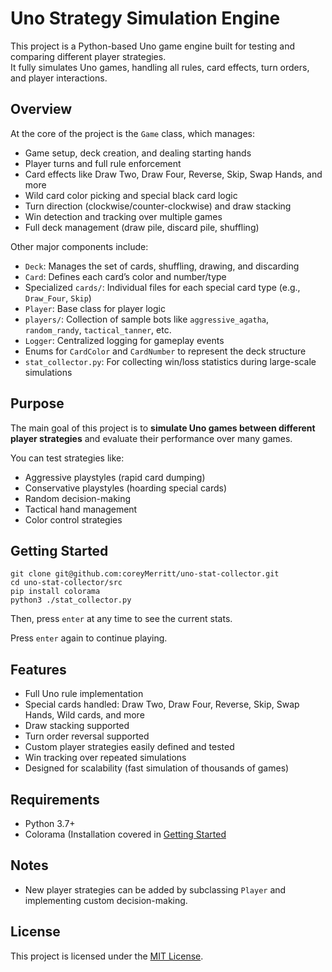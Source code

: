 # Uno Strategy Simulation Engine

This project is a Python-based Uno game engine built for testing and comparing different player strategies.  
It fully simulates Uno games, handling all rules, card effects, turn orders, and player interactions.

## Overview

At the core of the project is the `Game` class, which manages:

- Game setup, deck creation, and dealing starting hands
- Player turns and full rule enforcement
- Card effects like Draw Two, Draw Four, Reverse, Skip, Swap Hands, and more
- Wild card color picking and special black card logic
- Turn direction (clockwise/counter-clockwise) and draw stacking
- Win detection and tracking over multiple games
- Full deck management (draw pile, discard pile, shuffling)

Other major components include:

- `Deck`: Manages the set of cards, shuffling, drawing, and discarding
- `Card`: Defines each card’s color and number/type
- Specialized `cards/`: Individual files for each special card type (e.g., `Draw_Four`, `Skip`)
- `Player`: Base class for player logic
- `players/`: Collection of sample bots like `aggressive_agatha`, `random_randy`, `tactical_tanner`, etc.
- `Logger`: Centralized logging for gameplay events
- Enums for `CardColor` and `CardNumber` to represent the deck structure
- `stat_collector.py`: For collecting win/loss statistics during large-scale simulations

## Purpose

The main goal of this project is to **simulate Uno games between different player strategies** and evaluate their performance over many games.

You can test strategies like:

- Aggressive playstyles (rapid card dumping)
- Conservative playstyles (hoarding special cards)
- Random decision-making
- Tactical hand management
- Color control strategies

## Getting Started
```
git clone git@github.com:coreyMerritt/uno-stat-collector.git
cd uno-stat-collector/src
pip install colorama
python3 ./stat_collector.py
```

Then, press `enter` at any time to see the current stats.

Press `enter` again to continue playing.

## Features

- Full Uno rule implementation
- Special cards handled: Draw Two, Draw Four, Reverse, Skip, Swap Hands, Wild cards, and more
- Draw stacking supported
- Turn order reversal supported
- Custom player strategies easily defined and tested
- Win tracking over repeated simulations
- Designed for scalability (fast simulation of thousands of games)

## Requirements

- Python 3.7+
- Colorama (Installation covered in [Getting Started](#getting-started)

## Notes

- New player strategies can be added by subclassing `Player` and implementing custom decision-making.

## License

This project is licensed under the [MIT License](LICENSE).

